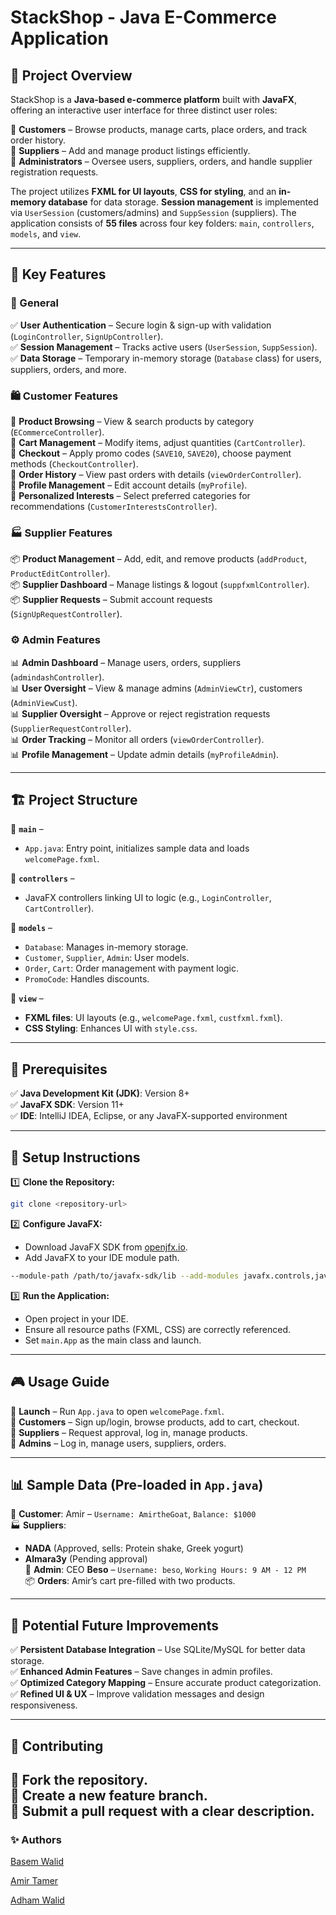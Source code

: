 # StackShop - Java E-Commerce Application

## 📌 Project Overview
StackShop is a **Java-based e-commerce platform** built with **JavaFX**, offering an interactive user interface for three distinct user roles:

🔹 **Customers** – Browse products, manage carts, place orders, and track order history.  
🔹 **Suppliers** – Add and manage product listings efficiently.  
🔹 **Administrators** – Oversee users, suppliers, orders, and handle supplier registration requests.

The project utilizes **FXML for UI layouts**, **CSS for styling**, and an **in-memory database** for data storage. **Session management** is implemented via `UserSession` (customers/admins) and `SuppSession` (suppliers). The application consists of **55 files** across four key folders: `main`, `controllers`, `models`, and `view`.

---
## 🎯 Key Features

### 🔑 General
✅ **User Authentication** – Secure login & sign-up with validation (`LoginController`, `SignUpController`).  
✅ **Session Management** – Tracks active users (`UserSession`, `SuppSession`).  
✅ **Data Storage** – Temporary in-memory storage (`Database` class) for users, suppliers, orders, and more.

### 🛍️ Customer Features
🛒 **Product Browsing** – View & search products by category (`ECommerceController`).  
🛒 **Cart Management** – Modify items, adjust quantities (`CartController`).  
🛒 **Checkout** – Apply promo codes (`SAVE10`, `SAVE20`), choose payment methods (`CheckoutController`).  
🛒 **Order History** – View past orders with details (`viewOrderController`).  
🛒 **Profile Management** – Edit account details (`myProfile`).  
🛒 **Personalized Interests** – Select preferred categories for recommendations (`CustomerInterestsController`).

### 🏭 Supplier Features
📦 **Product Management** – Add, edit, and remove products (`addProduct`, `ProductEditController`).  
📦 **Supplier Dashboard** – Manage listings & logout (`suppfxmlController`).  
📦 **Supplier Requests** – Submit account requests (`SignUpRequestController`).

### ⚙️ Admin Features
📊 **Admin Dashboard** – Manage users, orders, suppliers (`admindashController`).  
📊 **User Oversight** – View & manage admins (`AdminViewCtr`), customers (`AdminViewCust`).  
📊 **Supplier Oversight** – Approve or reject registration requests (`SupplierRequestController`).  
📊 **Order Tracking** – Monitor all orders (`viewOrderController`).  
📊 **Profile Management** – Update admin details (`myProfileAdmin`).

---
## 🏗️ Project Structure

📂 **`main`** –
   - `App.java`: Entry point, initializes sample data and loads `welcomePage.fxml`.

📂 **`controllers`** –
   - JavaFX controllers linking UI to logic (e.g., `LoginController`, `CartController`).

📂 **`models`** –
   - `Database`: Manages in-memory storage.
   - `Customer`, `Supplier`, `Admin`: User models.
   - `Order`, `Cart`: Order management with payment logic.
   - `PromoCode`: Handles discounts.

📂 **`view`** –
   - **FXML files**: UI layouts (e.g., `welcomePage.fxml`, `custfxml.fxml`).
   - **CSS Styling**: Enhances UI with `style.css`.

---
## 📌 Prerequisites
✅ **Java Development Kit (JDK)**: Version 8+  
✅ **JavaFX SDK**: Version 11+  
✅ **IDE**: IntelliJ IDEA, Eclipse, or any JavaFX-supported environment

---
## 🚀 Setup Instructions
1️⃣ **Clone the Repository:**  
   ```bash
   git clone <repository-url>
   ```
2️⃣ **Configure JavaFX:**  
   - Download JavaFX SDK from [openjfx.io](https://openjfx.io/).  
   - Add JavaFX to your IDE module path.  
   ```bash
   --module-path /path/to/javafx-sdk/lib --add-modules javafx.controls,javafx.fxml
   ```
3️⃣ **Run the Application:**  
   - Open project in your IDE.  
   - Ensure all resource paths (FXML, CSS) are correctly referenced.  
   - Set `main.App` as the main class and launch.  

---
## 🎮 Usage Guide
🔹 **Launch** – Run `App.java` to open `welcomePage.fxml`.  
🔹 **Customers** – Sign up/login, browse products, add to cart, checkout.  
🔹 **Suppliers** – Request approval, log in, manage products.  
🔹 **Admins** – Log in, manage users, suppliers, orders.  

---
## 📊 Sample Data (Pre-loaded in `App.java`)
👤 **Customer**: Amir – `Username: AmirtheGoat`, `Balance: $1000`  
🏭 **Suppliers**:
   - **NADA** (Approved, sells: Protein shake, Greek yogurt)  
   - **Almara3y** (Pending approval)  
🔑 **Admin**: CEO **Beso** – `Username: beso`, `Working Hours: 9 AM - 12 PM`  
📦 **Orders**: Amir’s cart pre-filled with two products.  

---
## 🔮 Potential Future Improvements
✅ **Persistent Database Integration** – Use SQLite/MySQL for better data storage.  
✅ **Enhanced Admin Features** – Save changes in admin profiles.  
✅ **Optimized Category Mapping** – Ensure accurate product categorization.  
✅ **Refined UI & UX** – Improve validation messages and design responsiveness.  

---
## 🤝 Contributing
🔹 Fork the repository.  
🔹 Create a new feature branch.  
🔹 Submit a **pull request** with a clear description.  
---

### ✨ Authors
[Basem Walid](https://github.com/basemw0)

[Amir Tamer](https://github.com/amirtamer-27)

[Adham Walid](https://github.com/adhamthearray)


